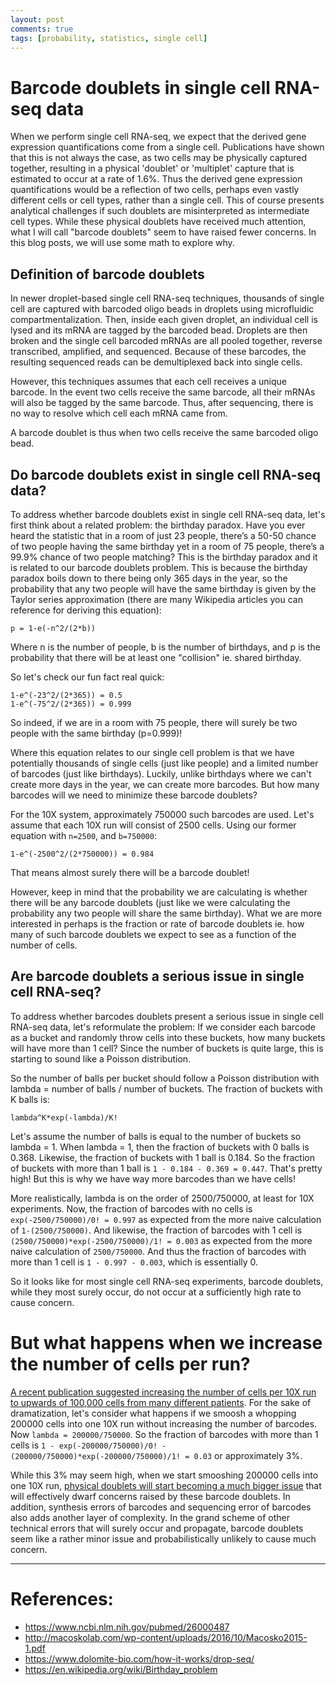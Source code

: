 ```yaml
---
layout: post
comments: true
tags: [probability, statistics, single cell]
---
```


# Barcode doublets in single cell RNA-seq data

When we perform single cell RNA-seq, we expect that the derived gene expression quantifications come from a single cell. Publications have shown that this is not always the case, as two cells may be physically captured together, resulting in a physical 'doublet' or 'multiplet' capture that is estimated to occur at a rate of 1.6%. Thus the derived gene expression quantifications would be a reflection of two cells, perhaps even vastly different cells or cell types, rather than a single cell. This of course presents analytical challenges if such doublets are misinterpreted as intermediate cell types. While these physical doublets have received much attention, what I will call "barcode doublets" seem to have raised fewer concerns. In this blog posts, we will use some math to explore why. 

## Definition of barcode doublets

In newer droplet-based single cell RNA-seq techniques, thousands of single cell are captured with barcoded oligo beads in droplets using microfluidic compartmentalization. Then, inside each given droplet, an individual cell is lysed and its mRNA are tagged by the barcoded bead. Droplets are then broken and the single cell barcoded mRNAs are all pooled together, reverse transcribed, amplified, and sequenced. Because of these barcodes, the resulting sequenced reads can be demultiplexed back into single cells. 

However, this techniques assumes that each cell receives a unique barcode. In the event two cells receive the same barcode, all their mRNAs will also be tagged by the same barcode. Thus, after sequencing, there is no way to resolve which cell each mRNA came from.

A barcode doublet is thus when two cells receive the same barcoded oligo bead. 

## Do barcode doublets exist in single cell RNA-seq data?

To address whether barcode doublets exist in single cell RNA-seq data, let's first think about a related problem: the birthday paradox. Have you ever heard the statistic that in a room of just 23 people, there’s a 50-50 chance of two people having the same birthday yet in a room of 75 people, there’s a 99.9% chance of two people matching? This is the birthday paradox and it is related to our barcode doublets problem. This is because the birthday paradox boils down to there being only 365 days in the year, so the probability that any two people will have the same birthday is given by the Taylor series approximation (there are many Wikipedia articles you can reference for deriving this equation):

```
p = 1-e(-n^2/(2*b))
```

Where n is the number of people, b is the number of birthdays, and p is the probability that there will be at least one "collision" ie. shared birthday.

So let's check our fun fact real quick:

```
1-e^(-23^2/(2*365)) = 0.5
1-e^(-75^2/(2*365)) = 0.999
```

So indeed, if we are in a room with 75 people, there will surely be two people with the same birthday (p=0.999)!

Where this equation relates to our single cell problem is that we have potentially thousands of single cells (just like people) and a limited number of barcodes (just like birthdays). Luckily, unlike birthdays where we can't create more days in the year, we can create more barcodes. But how many barcodes will we need to minimize these barcode doublets?

For the 10X system, approximately 750000 such barcodes are used. Let's assume that each 10X run will consist of 2500 cells. Using our former equation with `n=2500`, and `b=750000`:

```
1-e^(-2500^2/(2*750000)) = 0.984
```  

That means almost surely there will be a barcode doublet!

However, keep in mind that the probability we are calculating is whether there will be any barcode doublets (just like we were calculating the probability any two people will share the same birthday). What we are more interested in perhaps is the fraction or rate of barcode doublets ie. how many of such barcode doublets we expect to see as a function of the number of cells.

## Are barcode doublets a serious issue in single cell RNA-seq?

To address whether barcodes doublets present a serious issue in single cell RNA-seq data, let's reformulate the problem: If we consider each barcode as a bucket and randomly throw cells into these buckets, how many buckets will have more than 1 cell? Since the number of buckets is quite large, this is starting to sound like a Poisson distribution.

So the number of balls per bucket should follow a Poisson distribution with lambda = number of balls / number of buckets. The fraction of buckets with K balls is:

```
lambda^K*exp(-lambda)/K!
```  

Let's assume the number of balls is equal to the number of buckets so lambda = 1. When lambda = 1, then the fraction of buckets with 0 balls is 0.368. Likewise, the fraction of buckets with 1 ball is 0.184. So the fraction of buckets with more than 1 ball is `1 - 0.184 - 0.369 = 0.447`. That's pretty high! But this is why we have way more barcodes than we have cells!

More realistically, lambda is on the order of 2500/750000, at least for 10X experiments. Now, the fraction of barcodes with no cells is `exp(-2500/750000)/0! = 0.997` as expected from the more naive calculation of `1-(2500/750000)`. And likewise, the fraction of barcodes with 1 cell is `(2500/750000)*exp(-2500/750000)/1! = 0.003` as expected from the more naive calculation of `2500/750000`. And thus the fraction of barcodes with more than 1 cell is `1 - 0.997 - 0.003`, which is essentially 0. 

So it looks like for most single cell RNA-seq experiments, barcode doublets, while they most surely occur, do not occur at a sufficiently high rate to cause concern.

# But what happens when we increase the number of cells per run?

[A recent publication suggested increasing the number of cells per 10X run to upwards of 100,000 cells from many different patients](https://www.nature.com/articles/nbt.4042). For the sake of dramatization, let's consider what happens if we smoosh a whopping 200000 cells into one 10X run without increasing the number of barcodes. Now `lambda = 200000/750000`. So the fraction of barcodes with more than 1 cells is `1 - exp(-200000/750000)/0! - (200000/750000)*exp(-200000/750000)/1! = 0.03` or approximately 3%. 

While this 3% may seem high, when we start smooshing 200000 cells into one 10X run, [physical doublets will start becoming a much bigger issue](http://core-genomics.blogspot.com/2016/07/10x-genomics-single-cell-3mrna-seq.html) that will effectively dwarf concerns raised by these barcode doublets. In addition, synthesis errors of barcodes and sequencing error of barcodes also adds another layer of complexity. In the grand scheme of other technical errors that will surely occur and propagate, barcode doublets seem like a rather minor issue and probabilistically unlikely to cause much concern. 

---

# References:
- https://www.ncbi.nlm.nih.gov/pubmed/26000487
- http://macoskolab.com/wp-content/uploads/2016/10/Macosko2015-1.pdf
- https://www.dolomite-bio.com/how-it-works/drop-seq/
- https://en.wikipedia.org/wiki/Birthday_problem
